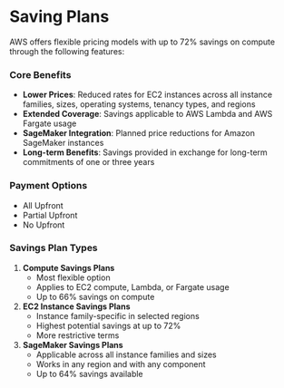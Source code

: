 # Saving Plans

AWS offers flexible pricing models with up to 72% savings on compute through the following features:

### Core Benefits

* **Lower Prices**: Reduced rates for EC2 instances across all instance families, sizes, operating systems, tenancy types, and regions
* **Extended Coverage**: Savings applicable to AWS Lambda and AWS Fargate usage
* **SageMaker Integration**: Planned price reductions for Amazon SageMaker instances
* **Long-term Benefits**: Savings provided in exchange for long-term commitments of one or three years

### Payment Options

* All Upfront
* Partial Upfront
* No Upfront

### Savings Plan Types

1. **Compute Savings Plans**
   * Most flexible option
   * Applies to EC2 compute, Lambda, or Fargate usage
   * Up to 66% savings on compute
2. **EC2 Instance Savings Plans**
   * Instance family-specific in selected regions
   * Highest potential savings at up to 72%
   * More restrictive terms
3. **SageMaker Savings Plans**
   * Applicable across all instance families and sizes
   * Works in any region and with any component
   * Up to 64% savings available
